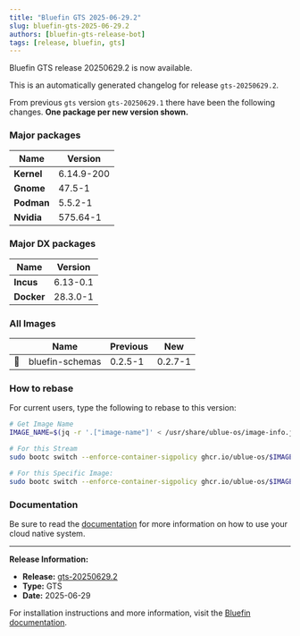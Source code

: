 ```yaml
---
title: "Bluefin GTS 2025-06-29.2"
slug: bluefin-gts-2025-06-29.2
authors: [bluefin-gts-release-bot]
tags: [release, bluefin, gts]
---
```


Bluefin GTS release 20250629.2 is now available.

<!--truncate-->

This is an automatically generated changelog for release `gts-20250629.2`.

From previous `gts` version `gts-20250629.1` there have been the following changes. **One package per new version shown.**

### Major packages

| Name       | Version    |
| ---------- | ---------- |
| **Kernel** | 6.14.9-200 |
| **Gnome**  | 47.5-1     |
| **Podman** | 5.5.2-1    |
| **Nvidia** | 575.64-1   |

### Major DX packages

| Name       | Version  |
| ---------- | -------- |
| **Incus**  | 6.13-0.1 |
| **Docker** | 28.3.0-1 |

### All Images

|     | Name            | Previous | New     |
| --- | --------------- | -------- | ------- |
| 🔄  | bluefin-schemas | 0.2.5-1  | 0.2.7-1 |

### How to rebase

For current users, type the following to rebase to this version:

```bash
# Get Image Name
IMAGE_NAME=$(jq -r '.["image-name"]' < /usr/share/ublue-os/image-info.json)

# For this Stream
sudo bootc switch --enforce-container-sigpolicy ghcr.io/ublue-os/$IMAGE_NAME:gts

# For this Specific Image:
sudo bootc switch --enforce-container-sigpolicy ghcr.io/ublue-os/$IMAGE_NAME:gts-20250629.2
```

### Documentation

Be sure to read the [documentation](https://docs.projectbluefin.io/) for more information
on how to use your cloud native system.

---

**Release Information:**

- **Release:** [gts-20250629.2](https://github.com/ublue-os/bluefin/releases/tag/gts-20250629.2)
- **Type:** GTS
- **Date:** 2025-06-29

For installation instructions and more information, visit the [Bluefin documentation](https://docs.projectbluefin.io/).
